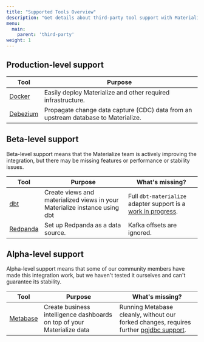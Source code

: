 ```yaml
---
title: "Supported Tools Overview"
description: "Get details about third-party tool support with Materialize"
menu:
  main:
    parent: 'third-party'
weight: 1
---
```


## Production-level support

| Tool | Purpose |
|------|---------|
| [Docker](/third-party/docker) | Easily deploy Materialize and other required infrastructure.
| [Debezium](/guides/cdc-postgres) | Propagate change data capture (CDC) data from an upstream database to Materialize.


## Beta-level support

Beta-level support means that the Materialize team is actively improving the integration, but there may be missing features or performance or stability issues.

| Tool                    | Purpose                                                                    | What's missing?                                                                                                            |
| ----------------------- | -------------------------------------------------------------------------- | -------------------------------------------------------------------------------------------------------------------------- |
| [dbt](/third-party/dbt) | Create views and materialized views in your Materialize instance using dbt | Full `dbt-materialize` adapter support is a [work in progress](https://github.com/MaterializeInc/materialize/issues/5462). |
| [Redpanda](/third-party/redpanda) | Set up Redpanda as a data source. | Kafka offsets are ignored.

## Alpha-level support

Alpha-level support means that some of our community members have made this integration work, but we haven't tested it ourselves and can't guarantee its stability.

| Tool | Purpose | What's missing? |
|------|---------|---------|
| [Metabase](/third-party/metabase) | Create business intelligence dashboards on top of your Materialize data | Running Metabase cleanly, without our forked changes, requires further [pgjdbc support](https://github.com/MaterializeInc/materialize/issues/3727).
